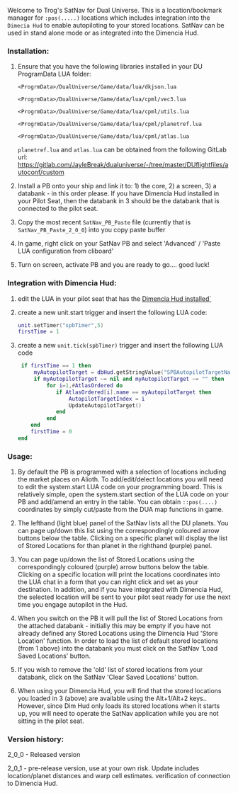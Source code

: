 
Welcome to Trog's SatNav for Dual Universe.  This is a location/bookmark manager for `:pos(.....)` locations which includes integration into the `Dimecia Hud` to enable autopiloting to your stored locations.  SatNav can be used in stand alone mode or as integrated into the Dimencia Hud.

### Installation:
1) Ensure that you have the following libraries installed in your DU ProgramData LUA folder:

    `<ProgrmData>/DualUniverse/Game/data/lua/dkjson.lua`
    
    `<ProgrmData>/DualUniverse/Game/data/lua/cpml/vec3.lua`
    
    `<ProgrmData>/DualUniverse/Game/data/lua/cpml/utils.lua`
    
    `<ProgrmData>/DualUniverse/Game/data/lua/cpml/planetref.lua`
    
    `<ProgrmData>/DualUniverse/Game/data/lua/cpml/atlas.lua`
    
    `planetref.lua` and `atlas.lua` can be obtained from the following GitLab url:  https://gitlab.com/JayleBreak/dualuniverse/-/tree/master/DUflightfiles/autoconf/custom
    
 2) Install a PB onto your ship and link it to: 1) the core, 2) a screen, 3) a databank - in this order please.  If you have Dimencia Hud installed in your Pilot Seat, then the databank in 3 should be the databank that is connected to the pilot seat.
 
 3) Copy the most recent `SatNav_PB_Paste` file (currently that is `SatNav_PB_Paste_2_0_0`) into you copy paste buffer
 
 4) In game, right click on your SatNav PB and select 'Advanced' / 'Paste LUA configuration from cliboard'
 
 5) Turn on screen, activate PB and you are ready to go.... good luck!
 
 ### Integration with Dimencia Hud:
 1) edit the LUA in your pilot seat that has the [Dimencia Hud installed`](https://github.com/Dimencia/DU-Orbital-Hud)
 
 2) create a new unit.start trigger and insert the following LUA code:
     ```lua
     unit.setTimer("spbTimer",5)
     firstTime = 1
     ```
     
 3) create a new `unit.tick(spbTimer)` trigger and insert the following LUA code
    ```lua
     if firstTime == 1 then
         myAutopilotTarget = dbHud.getStringValue("SPBAutopilotTargetName")
         if myAutopilotTarget ~= nil and myAutopilotTarget ~= "" then
             for i=1,#AtlasOrdered do
                if AtlasOrdered[i].name == myAutopilotTarget then
                    AutopilotTargetIndex = i
                    UpdateAutopilotTarget()
                end
             end
        end
        firstTime = 0
    end
    ```
 
 ### Usage:
 1) By default the PB is programmed with a selection of locations including the market places on Alioth.  To add/edit/delect locations you will need to edit the system.start LUA code on your programming board.  This is relatively simple, open the system.start section of the LUA code on your PB and add/amend an entry in the table.  You can obtain `::pos(....)` coordinates by simply cut/paste from the DUA map functions in game.
 
 2) The lefthand (light blue) panel of the SatNav lists all the DU planets.  You can page up/down this list using the correspondingly coloured arrow buttons below the table.  Clicking on a specific planet will display the list of Stored Locations for than planet in the righthand (purple) panel.
 
 3) You can page up/down the list of Stored Locations using the correspondingly coloured (purple) arrow buttons below the table.  Clicking on a specific location will print the locations coordinates into the LUA chat in a form that you can right click and set as your destination.  In addition, and if you have integrated with Dimencia Hud, the selected location will be sent to your pilot seat ready for use the next time you engage autopilot in the Hud.
 
 4) When you switch on the PB it will pull the list of Stored Locations from the attached databank - initially this may be empty if you have not already defined any Stored Locations using the Dimencia Hud 'Store Location' function.  In order to load the list of default stored locations (from 1 above) into the databank you must click on the SatNav 'Load Saved Locations' button.
 
 5) If you wish to remove the 'old' list of stored locations from your databank, click on the SatNav 'Clear Saved Locations' button.
 
 6) When using your Dimencia Hud, you will find that the stored locations you loaded in 3 (above) are available using the Alt+1/Alt+2 keys..  However, since Dim Hud only loads its stored locations when it starts up, you will need to operate the SatNav application while you are not sitting in the pilot seat.
 
 ### Version history:
 
 2_0_0 - Released version
 
 2_0_1 - pre-release version, use at your own risk.  Update includes location/planet distances and warp cell estimates.  verification of connection to Dimencia Hud.
